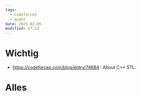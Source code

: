 ```yaml
---
tags:
  - Codeforces
  - quant
date: 2025-02-05
modified: 17:13
---
```

# Wichtig
- https://codeforces.com/blog/entry/74684 : About C++ STL.
# Alles

